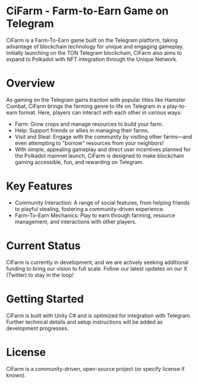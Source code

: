 # CiFarm - Farm-to-Earn Game on Telegram
CiFarm is a Farm-To-Earn game built on the Telegram platform, taking advantage of blockchain technology for unique and engaging gameplay. Initially launching on the TON Telegram blockchain, CiFarm also aims to expand to Polkadot with NFT integration through the Unique Network.

# Overview
As gaming on the Telegram gains traction with popular titles like Hamster Combat, CiFarm brings the farming genre to life on Telegram in a play-to-earn format. Here, players can interact with each other in various ways:

- Farm: Grow crops and manage resources to build your farm.
- Help: Support friends or allies in managing their farms.
- Visit and Steal: Engage with the community by visiting other farms—and even attempting to "borrow" resources from your neighbors!
- With simple, appealing gameplay and direct user incentives planned for the Polkadot mainnet launch, CiFarm is designed to make blockchain gaming accessible, fun, and rewarding on Telegram.

# Key Features
- Community Interaction: A range of social features, from helping friends to playful stealing, fostering a community-driven experience.
- Farm-To-Earn Mechanics: Play to earn through farming, resource management, and interactions with other players.
# Current Status
CiFarm is currently in development, and we are actively seeking additional funding to bring our vision to full scale. Follow our latest updates on our X (Twitter) to stay in the loop!

# Getting Started
CiFarm is built with Unity C# and is optimized for integration with Telegram. Further technical details and setup instructions will be added as development progresses.

# License
CiFarm is a community-driven, open-source project (or specify license if known).


